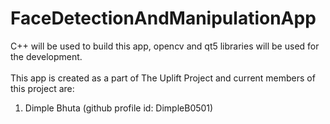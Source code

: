 # FaceDetectionAndManipulationApp
C++ will be used to build this app, opencv and qt5 libraries will be used for the development. <br/>
<br/>
This app is created as a part of The Uplift Project and current members of this project are: <br/>
1. Dimple Bhuta (github profile id: DimpleB0501)

